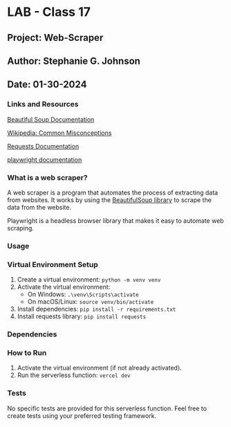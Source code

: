 # LAB - Class 17

## Project: Web-Scraper

## Author: Stephanie G. Johnson

## Date: 01-30-2024

### Links and Resources

[Beautiful Soup Documentation](https://www.crummy.com/software/BeautifulSoup/bs4/doc/)

[Wikipedia: Common Misconceptions](https://en.wikipedia.org/wiki/List_of_common_misconceptions)

[Requests Documentation](https://requests.readthedocs.io/en/latest/)

[playwright documentation](https://playwright.dev/docs/api/class-browser)

### What is a web scraper?

A web scraper is a program that automates the process of extracting data from websites. It works by using the [BeautifulSoup library](https://www.crummy.com/software/BeautifulSoup/bs4/doc/) to scrape the data from the website. 

Playwright is a headless browser library that makes it easy to automate web scraping.

### Usage

### Virtual Environment Setup

1. Create a virtual environment: `python -m venv venv`
2. Activate the virtual environment:
   - On Windows: `.\venv\Scripts\activate`
   - On macOS/Linux: `source venv/bin/activate`
3. Install dependencies: `pip install -r requirements.txt`
4. Install requests library: `pip install requests`

### Dependencies

### How to Run

1. Activate the virtual environment (if not already activated).
2. Run the serverless function: `vercel dev`

### Tests

No specific tests are provided for this serverless function. Feel free to create tests using your preferred testing framework.
